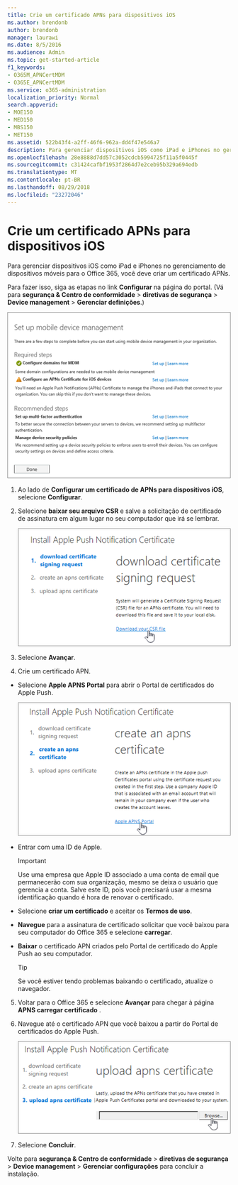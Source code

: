 ```yaml
---
title: Crie um certificado APNs para dispositivos iOS
ms.author: brendonb
author: brendonb
manager: laurawi
ms.date: 8/5/2016
ms.audience: Admin
ms.topic: get-started-article
f1_keywords:
- O365M_APNCertMDM
- O365E_APNCertMDM
ms.service: o365-administration
localization_priority: Normal
search.appverid:
- MOE150
- MED150
- MBS150
- MET150
ms.assetid: 522b43f4-a2ff-46f6-962a-dd4f47e546a7
description: Para gerenciar dispositivos iOS como iPad e iPhones no gerenciamento de dispositivos móveis para o Office 365, siga estas etapas para criar primeiro um certificado APNs.
ms.openlocfilehash: 28e8888d7dd57c3052cdcb5994725f11a5f0445f
ms.sourcegitcommit: c31424cafbf1953f2864d7e2ceb95b329a694edb
ms.translationtype: MT
ms.contentlocale: pt-BR
ms.lasthandoff: 08/29/2018
ms.locfileid: "23272046"
---
```

# <a name="create-an-apns-certificate-for-ios-devices"></a>Crie um certificado APNs para dispositivos iOS

 Para gerenciar dispositivos iOS como iPad e iPhones no gerenciamento de dispositivos móveis para o Office 365, você deve criar um certificado APNs. 
  
Para fazer isso, siga as etapas no link **Configurar** na página do portal. (Vá para **segurança &amp; Centro de conformidade** \> **diretivas de segurança** \> **Device management** \> **Gerenciar definições**.)
  
![Configurar o gerenciamento de dispositivo móvel etapas obrigatórias e recomendadas](media/d71e3c76-b6b9-4549-ade6-cbfab846d908.png)
  
1. Ao lado de **Configurar um certificado de APNs para dispositivos iOS**, selecione **Configurar**.
    
2. Selecione **baixar seu arquivo CSR** e salve a solicitação de certificado de assinatura em algum lugar no seu computador que irá se lembrar. 
    
    ![Instalar a caixa de diálogo certificado APN](media/03aa8a24-e95c-4077-9b6b-ef76a86bafd7.png)
  
3. Selecione **Avançar**.
    
4. Crie um certificado APN.
    
  - Selecione **Apple APNS Portal** para abrir o Portal de certificados do Apple Push. 
    
    ![Instalar a caixa de diálogo de cert de notificação de APN com o Portal do Apple APNS selecionado](media/ce19f53c-f44a-470b-baf3-9278dfda2ba5.png)
  
  - Entrar com uma ID de Apple.
    
    > [!IMPORTANT]
    > Use uma empresa que Apple ID associado a uma conta de email que permanecerão com sua organização, mesmo se deixa o usuário que gerencia a conta. Salve este ID, pois você precisará usar a mesma identificação quando é hora de renovar o certificado. 
  
  - Selecione **criar um certificado** e aceitar os **Termos de uso**.
    
  - **Navegue** para a assinatura de certificado solicitar que você baixou para seu computador do Office 365 e selecione **carregar**.
    
  - **Baixar** o certificado APN criados pelo Portal de certificado do Apple Push ao seu computador. 
    
    > [!TIP]
    > Se você estiver tendo problemas baixando o certificado, atualize o navegador. 
  
5. Voltar para o Office 365 e selecione **Avançar** para chegar à página **APNS carregar certificado** . 
    
6. Navegue até o certificado APN que você baixou a partir do Portal de certificados do Apple Push.
    
    ![Clique no botão Procurar para selecionar o cert APNS que você baixou da Apple](media/afe2849d-af23-4c55-9009-d8f25edaf6c0.png)
  
7. Selecione **Concluir**.
    
Volte para **segurança &amp; Centro de conformidade** \> **diretivas de segurança** \> **Device management** \> **Gerenciar configurações** para concluir a instalação. 
  

